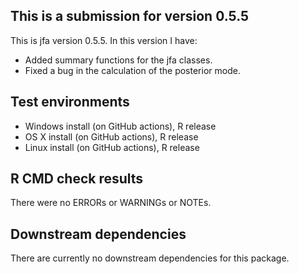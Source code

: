 ## This is a submission for version 0.5.5
This is jfa version 0.5.5. In this version I have:

* Added summary functions for the jfa classes.
* Fixed a bug in the calculation of the posterior mode.

## Test environments
* Windows install (on GitHub actions), R release
* OS X install (on GitHub actions), R release
* Linux install (on GitHub actions), R release

## R CMD check results
There were no ERRORs or WARNINGs or NOTEs. 

## Downstream dependencies
There are currently no downstream dependencies for this package.